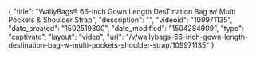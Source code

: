 {
    "title": "WallyBags&reg; 66-Inch Gown Length DesTination Bag w\/ Multi Pockets &amp; Shoulder Strap",
    "description": "",
    "videoid": "109971135",
    "date_created": "1502519300",
    "date_modified": "1504284909",
    "type": "captivate",
    "layout": "video",
    "url": "\/v\/wallybags-66-inch-gown-length-destination-bag-w-multi-pockets-shoulder-strap\/109971135"
}